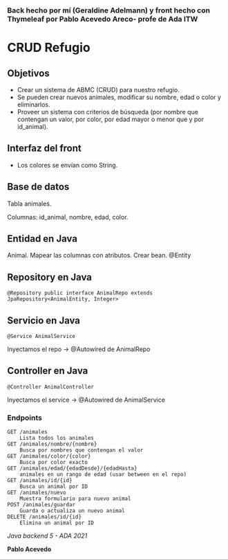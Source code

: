 ### Back hecho por mí (Geraldine Adelmann) y front hecho con Thymeleaf por Pablo Acevedo Areco- profe de Ada ITW
# CRUD Refugio
## Objetivos
- Crear un sistema de ABMC (CRUD) para nuestro refugio.
- Se pueden crear nuevos animales, modificar su nombre, edad o color y eliminarlos.
- Proveer un sistema con criterios de búsqueda (por nombre que contengan un valor, por color, por edad mayor o menor que y por id_animal).
## Interfaz del front
- Los colores se envían como String.
## Base de datos
Tabla animales. 

Columnas: id_animal, nombre, edad, color.
## Entidad en Java
Animal. Mapear las columnas con atributos. Crear bean. @Entity
## Repository en Java
	@Repository public interface AnimalRepo extends JpaRepository<AnimalEntity, Integer>
## Servicio en Java
    @Service AnimalService
Inyectamos el repo -> @Autowired de AnimalRepo
## Controller en Java
    @Controller AnimalController
Inyectamos el service -> @Autowired de AnimalService
### Endpoints
	GET /animales
        Lista todos los animales
	GET /animales/nombre/{nombre}
        Busca por nombres que contengan el valor
	GET /animales/color/{color}
        Busca por color exacto
	GET /animales/edad/{edadDesde}/{edadHasta}
        animales en un rango de edad (usar between en el repo)
	GET /animales/id/{id}
        Busca un animal por ID
	GET /animales/nuevo
        Muestra formulario para nuevo animal
	POST /animales/guardar
        Guarda o actualiza un nuevo animal
	DELETE /animales/id/{id}
        Elimina un animal por ID

*Java backend 5 - ADA 2021*

**Pablo Acevedo**
